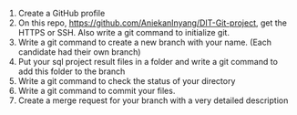 1. Create a GitHub profile
2. On this repo, https://github.com/AniekanInyang/DIT-Git-project, get the HTTPS or SSH. Also write a git command to initialize git. 
3. Write a git command to create a new branch with your name. (Each candidate had their own branch)
4. Put your sql project result files in a folder and write a git command to add this folder to the branch
5. Write a git command to check the status of your directory 
6. Write a git command to commit your files. 
7. Create a merge request for your branch with a very detailed description
